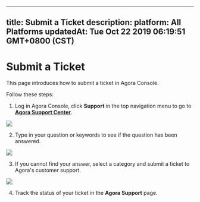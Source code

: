 
---
title: Submit a Ticket
description: 
platform: All Platforms
updatedAt: Tue Oct 22 2019 06:19:51 GMT+0800 (CST)
---
# Submit a Ticket
This page introduces how to submit a ticket in Agora Console.

Follow these steps:

1. Log in Agora Console, click **Support** in the top navigation menu to go to [**Agora Support Center**](https://dashboard.agora.io/support).

![](https://web-cdn.agora.io/docs-files/1567420060722)

2. Type in your question or keywords to see if the question has been answered. 

![](https://web-cdn.agora.io/docs-files/1567420072620)

3. If you cannot find your answer, select a category and submit a ticket to Agora's customer support.

![](https://web-cdn.agora.io/docs-files/1567420082185)

4. Track the status of your ticket in the **Agora Support** page.
